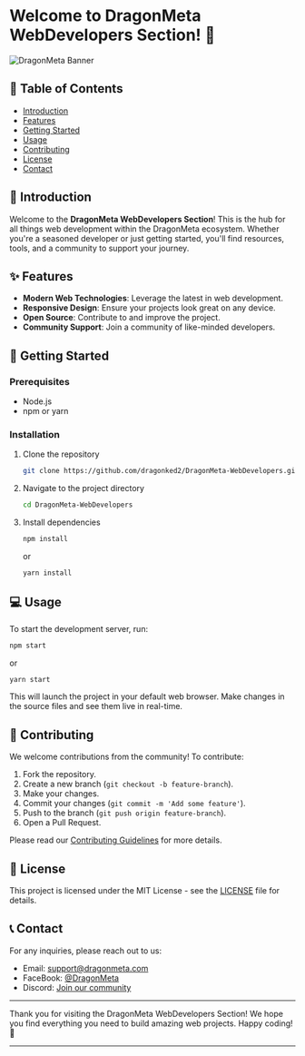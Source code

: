 # Welcome to DragonMeta WebDevelopers Section! 🚀

![DragonMeta Banner](https://scontent.faly1-2.fna.fbcdn.net/v/t39.30808-1/451662021_122103178118412292_7752255091259406151_n.jpg?stp=dst-jpg_p200x200&_nc_cat=108&ccb=1-7&_nc_sid=f4b9fd&_nc_ohc=f0EqTLNRWi4Q7kNvgGAnL_I&_nc_ht=scontent.faly1-2.fna&oh=00_AYBDok8aGQW5krdHLdYGK189fsYvJ_qNpev5q1b68lsJNQ&oe=669FF5A9)

## 📜 Table of Contents
- [Introduction](#introduction)
- [Features](#features)
- [Getting Started](#getting-started)
- [Usage](#usage)
- [Contributing](#contributing)
- [License](#license)
- [Contact](#contact)

## 📝 Introduction
Welcome to the **DragonMeta WebDevelopers Section**! This is the hub for all things web development within the DragonMeta ecosystem. Whether you're a seasoned developer or just getting started, you'll find resources, tools, and a community to support your journey.

## ✨ Features
- **Modern Web Technologies**: Leverage the latest in web development.
- **Responsive Design**: Ensure your projects look great on any device.
- **Open Source**: Contribute to and improve the project.
- **Community Support**: Join a community of like-minded developers.

## 🚀 Getting Started

### Prerequisites
- Node.js
- npm or yarn

### Installation
1. Clone the repository
   ```bash
   git clone https://github.com/dragonked2/DragonMeta-WebDevelopers.git
   ```
2. Navigate to the project directory
   ```bash
   cd DragonMeta-WebDevelopers
   ```
3. Install dependencies
   ```bash
   npm install
   ```
   or
   ```bash
   yarn install
   ```

## 💻 Usage
To start the development server, run:
```bash
npm start
```
or
```bash
yarn start
```

This will launch the project in your default web browser. Make changes in the source files and see them live in real-time.

## 🤝 Contributing
We welcome contributions from the community! To contribute:

1. Fork the repository.
2. Create a new branch (`git checkout -b feature-branch`).
3. Make your changes.
4. Commit your changes (`git commit -m 'Add some feature'`).
5. Push to the branch (`git push origin feature-branch`).
6. Open a Pull Request.

Please read our [Contributing Guidelines](CONTRIBUTING.md) for more details.

## 📜 License
This project is licensed under the MIT License - see the [LICENSE](LICENSE) file for details.

## 📞 Contact
For any inquiries, please reach out to us:
- Email: [support@dragonmeta.com](mailto:support@dragonmeta.com)
- FaceBook: [@DragonMeta](https://www.facebook.com/profile.php?id=61562368771308)
- Discord: [Join our community](https://discord.gg/mDt2jAp7QC)

---

Thank you for visiting the DragonMeta WebDevelopers Section! We hope you find everything you need to build amazing web projects. Happy coding! 🎉

---
